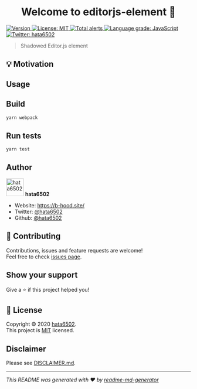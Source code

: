<h1 align="center">Welcome to editorjs-element 👋</h1>
<p>
  <a href="https://www.npmjs.com/package/editorjs-element" target="_blank">
    <img alt="Version" src="https://img.shields.io/npm/v/editorjs-element.svg">
  </a>
  <a href="https://github.com/hata6502/editorjs-element/blob/master/LICENSE" target="_blank">
    <img alt="License: MIT" src="https://img.shields.io/badge/License-MIT-yellow.svg" />
  </a>
  <a href="https://lgtm.com/projects/g/hata6502/editorjs-element/alerts/">
    <img alt="Total alerts" src="https://img.shields.io/lgtm/alerts/g/hata6502/editorjs-element.svg?logo=lgtm&logoWidth=18"/>
  </a>
  <a href="https://lgtm.com/projects/g/hata6502/editorjs-element/context:javascript">
    <img alt="Language grade: JavaScript" src="https://img.shields.io/lgtm/grade/javascript/g/hata6502/editorjs-element.svg?logo=lgtm&logoWidth=18"/>
  </a>
  <a href="https://twitter.com/hata6502" target="_blank">
    <img alt="Twitter: hata6502" src="https://img.shields.io/twitter/follow/hata6502.svg?style=social" />
  </a>
</p>

> Shadowed Editor.js element

## 💡 Motivation

## Usage

## Build

```sh
yarn webpack
```

## Run tests

```sh
yarn test
```

## Author

<img alt="hata6502" src="https://avatars.githubusercontent.com/hata6502" width="48" /> **hata6502**

- Website: https://b-hood.site/
- Twitter: [@hata6502](https://twitter.com/hata6502)
- Github: [@hata6502](https://github.com/hata6502)

## 🤝 Contributing

Contributions, issues and feature requests are welcome!<br />Feel free to check [issues page](https://github.com/hata6502/editorjs-element/issues).

## Show your support

Give a ⭐️ if this project helped you!

## 📝 License

Copyright © 2020 [hata6502](https://github.com/hata6502).<br />
This project is [MIT](https://github.com/hata6502/editorjs-element/blob/master/LICENSE) licensed.

## Disclaimer

Please see [DISCLAIMER.md](https://github.com/hata6502/editorjs-element/blob/master/DISCLAIMER.md).

---

_This README was generated with ❤️ by [readme-md-generator](https://github.com/kefranabg/readme-md-generator)_
